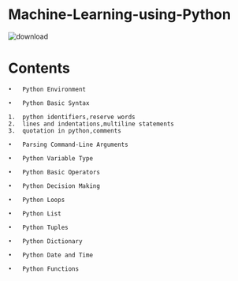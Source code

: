 # Machine-Learning-using-Python
![download](https://user-images.githubusercontent.com/29937202/41247261-168dbfe2-6dcb-11e8-8f59-34c4e325a8a2.jpg)
# Contents
~~~
•	Python Environment

•	Python Basic Syntax

1.	python identifiers,reserve words
2.	lines and indentations,multiline statements
3.	quotation in python,comments

•	Parsing Command-Line Arguments

•	Python Variable Type

•	Python Basic Operators

•	Python Decision Making

•	Python Loops

•	Python List

•	Python Tuples

•	Python Dictionary

•	Python Date and Time

•	Python Functions
